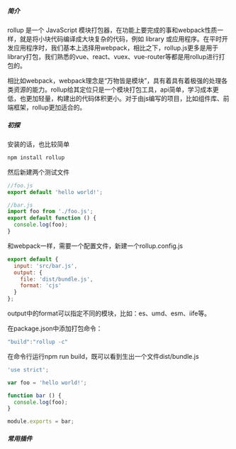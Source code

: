 ##### 简介

rollup 是一个 JavaScript 模块打包器，在功能上要完成的事和webpack性质一样，就是将小块代码编译成大块复杂的代码，例如 library 或应用程序。在平时开发应用程序时，我们基本上选择用webpack，相比之下，rollup.js更多是用于library打包，我们熟悉的vue、react、vuex、vue-router等都是用rollup进行打包的。

相比如webpack，webpack理念是“万物皆是模块”，具有着具有着极强的处理各类资源的能力。rollup给其定位只是一个模块打包工具，api简单，学习成本更低，也更加轻量，构建出的代码体积更小。对于由js编写的项目，比如组件库、前端框架，rollup更加适合的。

##### 初探

安装的话，也比较简单

```javascript
npm install rollup 
```

然后新建两个测试文件

```javascript
//foo.js
export default 'hello world!';

//bar.js
import foo from './foo.js';
export default function () {
  console.log(foo);
}
```

和webpack一样，需要一个配置文件，新建一个rollup.config.js

```javascript
export default {
  input: 'src/bar.js',
  output: {
    file: 'dist/bundle.js',
    format: 'cjs'
  }
};
```

output中的format可以指定不同的模块，比如：es、umd、esm、iife等。

在package.json中添加打包命令：

```javascript
"build":"rollup -c"
```

在命令行运行npm run build，既可以看到生出一个文件dist/bundle.js

```javascript
'use strict';

var foo = 'hello world!';

function bar () {
  console.log(foo);
}

module.exports = bar;
```

##### 常用插件